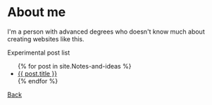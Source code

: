 # About me

I'm a person with advanced degrees who doesn't know much about creating websites like this.

Experimental post list
<ul>
  {% for post in site.Notes-and-ideas %}
    <li>
      <a href="{{ post.url }}">{{ post.title }}</a>
    </li>
  {% endfor %}
</ul>

[Back](https://johnbradley436.github.io/Notes-and-ideas/)
